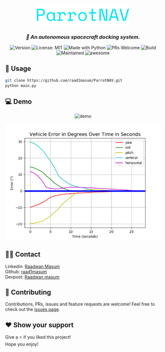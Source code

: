 <p align="center">
<img width="60%" alt="logo" src="./static/logo.png">
</p>
<h3 align="center"><i>🚀 An autonomous spacecraft docking system.</i></h3>
<p align="center">
  <img alt="Version" src="https://img.shields.io/badge/version-1.0-blue.svg?cacheSeconds=2592000" />
  <img alt="License: MIT" src="https://img.shields.io/badge/License-MIT-yellow.svg" />
  <img alt="Made with Python" src="https://img.shields.io/badge/Made%20with-Python-1f425f.svg" />
  <img alt="PRs Welcome" src="https://img.shields.io/badge/PRs-welcome-brightgreen.svg">
  <img alt="Build" src="https://api.travis-ci.com/raad1masum/personal-site.svg?branch=master&status=passed">
  <img alt="Maintained" src="https://img.shields.io/badge/Maintained-Yes-orange">
  <img alt="awesome" src="https://img.shields.io/badge/awesome-yes-blue">
</p>

## 🚀 Usage

```sh
git clone https://github.com/raad1masum/ParrotNAV.git
python main.py
```

## 💻 Demo

<p align="center">
<img alt="demo" src="https://media.giphy.com/media/WsYQ2kWp6cSq7NoiMp/giphy.gif"/>
  <br>
  <br>
<img alt="plot" src="./static/plot.png"/>
</p>

## 👨‍💻 Contact

Linkedin: [Raadwan Masum](https://www.linkedin.com/in/raadwan-masum-9147bb1a5)
<br>
Github: [raad1masum](https://github.com/raad1masum)
<br>
Devpost: [Raadwan masum](https://devpost.com/raad1masum)

## 🤝 Contributing

Contributions, PRs, issues and feature requests are welcome! Feel free to check out the [issues page](https://github.com/raad1masum/ParrotNAV/issues). 

## ❤️ Show your support

Give a ⭐️ if you liked this project!
<br>
Hope you enjoy!
